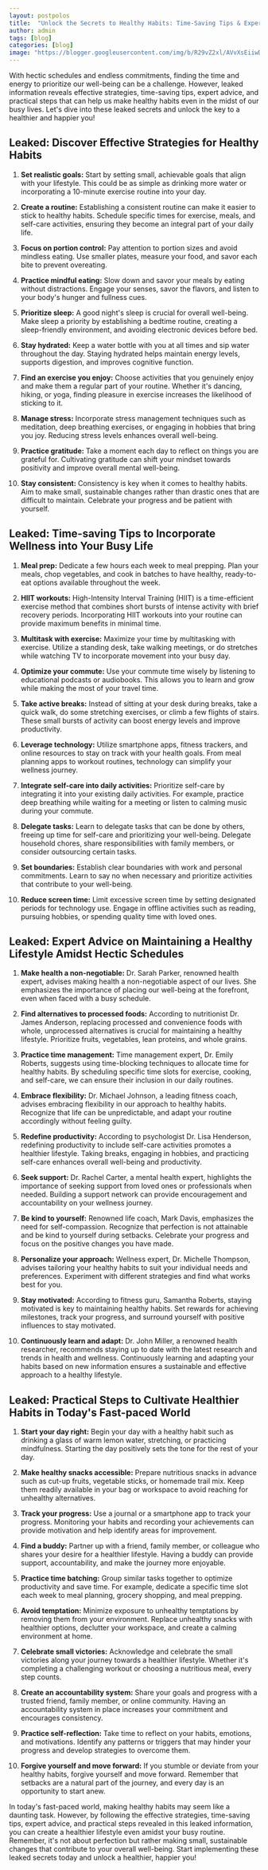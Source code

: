 ```yaml
---
layout: postpolos
title:  "Unlock the Secrets to Healthy Habits: Time-Saving Tips & Expert Advice"
author: admin
tags: [blog]
categories: [blog]
image: "https://blogger.googleusercontent.com/img/b/R29vZ2xl/AVvXsEiiwDx3kAQwjkFm4bVst3ZI-gbZdMcJHcpQCTyroIpQuIsY9kqIp360_0NHR1eIxQ6Dw_4qpEUyLwn0-A2vG5Riak75Bt886OOxqhxV9RMIQYQdyF8hXVI5Amws6hNmaCFygQ9DHRxRrqYDEGOaewcWJGDBHneynuEyFTlfLQAqENR-mm3KYGBybGqorrJN/s1600/20240412_121158.jpg"
---
```


<p>With hectic schedules and endless commitments, finding the time and energy to prioritize our well-being can be a challenge. However, leaked information reveals effective strategies, time-saving tips, expert advice, and practical steps that can help us make healthy habits even in the midst of our busy lives. Let's dive into these leaked secrets and unlock the key to a healthier and happier you!</p>
<h2>Leaked: Discover Effective Strategies for Healthy Habits</h2>
<ol>
<li>
<p><strong>Set realistic goals:</strong> Start by setting small, achievable goals that align with your lifestyle. This could be as simple as drinking more water or incorporating a 10-minute exercise routine into your day.</p>
</li>
<li>
<p><strong>Create a routine:</strong> Establishing a consistent routine can make it easier to stick to healthy habits. Schedule specific times for exercise, meals, and self-care activities, ensuring they become an integral part of your daily life.</p>
</li>
<li>
<p><strong>Focus on portion control:</strong> Pay attention to portion sizes and avoid mindless eating. Use smaller plates, measure your food, and savor each bite to prevent overeating.</p>
</li>
<li>
<p><strong>Practice mindful eating:</strong> Slow down and savor your meals by eating without distractions. Engage your senses, savor the flavors, and listen to your body's hunger and fullness cues.</p>
</li>
<li>
<p><strong>Prioritize sleep:</strong> A good night's sleep is crucial for overall well-being. Make sleep a priority by establishing a bedtime routine, creating a sleep-friendly environment, and avoiding electronic devices before bed.</p>
</li>
<li>
<p><strong>Stay hydrated:</strong> Keep a water bottle with you at all times and sip water throughout the day. Staying hydrated helps maintain energy levels, supports digestion, and improves cognitive function.</p>
</li>
<li>
<p><strong>Find an exercise you enjoy:</strong> Choose activities that you genuinely enjoy and make them a regular part of your routine. Whether it's dancing, hiking, or yoga, finding pleasure in exercise increases the likelihood of sticking to it.</p>
</li>
<li>
<p><strong>Manage stress:</strong> Incorporate stress management techniques such as meditation, deep breathing exercises, or engaging in hobbies that bring you joy. Reducing stress levels enhances overall well-being.</p>
</li>
<li>
<p><strong>Practice gratitude:</strong> Take a moment each day to reflect on things you are grateful for. Cultivating gratitude can shift your mindset towards positivity and improve overall mental well-being.</p>
</li>
<li>
<p><strong>Stay consistent:</strong> Consistency is key when it comes to healthy habits. Aim to make small, sustainable changes rather than drastic ones that are difficult to maintain. Celebrate your progress and be patient with yourself.</p>
</li>
</ol>
<h2>Leaked: Time-saving Tips to Incorporate Wellness into Your Busy Life</h2>
<ol>
<li>
<p><strong>Meal prep:</strong> Dedicate a few hours each week to meal prepping. Plan your meals, chop vegetables, and cook in batches to have healthy, ready-to-eat options available throughout the week.</p>
</li>
<li>
<p><strong>HIIT workouts:</strong> High-Intensity Interval Training (HIIT) is a time-efficient exercise method that combines short bursts of intense activity with brief recovery periods. Incorporating HIIT workouts into your routine can provide maximum benefits in minimal time.</p>
</li>
<li>
<p><strong>Multitask with exercise:</strong> Maximize your time by multitasking with exercise. Utilize a standing desk, take walking meetings, or do stretches while watching TV to incorporate movement into your busy day.</p>
</li>
<li>
<p><strong>Optimize your commute:</strong> Use your commute time wisely by listening to educational podcasts or audiobooks. This allows you to learn and grow while making the most of your travel time.</p>
</li>
<li>
<p><strong>Take active breaks:</strong> Instead of sitting at your desk during breaks, take a quick walk, do some stretching exercises, or climb a few flights of stairs. These small bursts of activity can boost energy levels and improve productivity.</p>
</li>
<li>
<p><strong>Leverage technology:</strong> Utilize smartphone apps, fitness trackers, and online resources to stay on track with your health goals. From meal planning apps to workout routines, technology can simplify your wellness journey.</p>
</li>
<li>
<p><strong>Integrate self-care into daily activities:</strong> Prioritize self-care by integrating it into your existing daily activities. For example, practice deep breathing while waiting for a meeting or listen to calming music during your commute.</p>
</li>
<li>
<p><strong>Delegate tasks:</strong> Learn to delegate tasks that can be done by others, freeing up time for self-care and prioritizing your well-being. Delegate household chores, share responsibilities with family members, or consider outsourcing certain tasks.</p>
</li>
<li>
<p><strong>Set boundaries:</strong> Establish clear boundaries with work and personal commitments. Learn to say no when necessary and prioritize activities that contribute to your well-being.</p>
</li>
<li>
<p><strong>Reduce screen time:</strong> Limit excessive screen time by setting designated periods for technology use. Engage in offline activities such as reading, pursuing hobbies, or spending quality time with loved ones.</p>
</li>
</ol>
<h2>Leaked: Expert Advice on Maintaining a Healthy Lifestyle Amidst Hectic Schedules</h2>
<ol>
<li>
<p><strong>Make health a non-negotiable:</strong> Dr. Sarah Parker, renowned health expert, advises making health a non-negotiable aspect of our lives. She emphasizes the importance of placing our well-being at the forefront, even when faced with a busy schedule.</p>
</li>
<li>
<p><strong>Find alternatives to processed foods:</strong> According to nutritionist Dr. James Anderson, replacing processed and convenience foods with whole, unprocessed alternatives is crucial for maintaining a healthy lifestyle. Prioritize fruits, vegetables, lean proteins, and whole grains.</p>
</li>
<li>
<p><strong>Practice time management:</strong> Time management expert, Dr. Emily Roberts, suggests using time-blocking techniques to allocate time for healthy habits. By scheduling specific time slots for exercise, cooking, and self-care, we can ensure their inclusion in our daily routines.</p>
</li>
<li>
<p><strong>Embrace flexibility:</strong> Dr. Michael Johnson, a leading fitness coach, advises embracing flexibility in our approach to healthy habits. Recognize that life can be unpredictable, and adapt your routine accordingly without feeling guilty.</p>
</li>
<li>
<p><strong>Redefine productivity:</strong> According to psychologist Dr. Lisa Henderson, redefining productivity to include self-care activities promotes a healthier lifestyle. Taking breaks, engaging in hobbies, and practicing self-care enhances overall well-being and productivity.</p>
</li>
<li>
<p><strong>Seek support:</strong> Dr. Rachel Carter, a mental health expert, highlights the importance of seeking support from loved ones or professionals when needed. Building a support network can provide encouragement and accountability on your wellness journey.</p>
</li>
<li>
<p><strong>Be kind to yourself:</strong> Renowned life coach, Mark Davis, emphasizes the need for self-compassion. Recognize that perfection is not attainable and be kind to yourself during setbacks. Celebrate your progress and focus on the positive changes you have made.</p>
</li>
<li>
<p><strong>Personalize your approach:</strong> Wellness expert, Dr. Michelle Thompson, advises tailoring your healthy habits to suit your individual needs and preferences. Experiment with different strategies and find what works best for you.</p>
</li>
<li>
<p><strong>Stay motivated:</strong> According to fitness guru, Samantha Roberts, staying motivated is key to maintaining healthy habits. Set rewards for achieving milestones, track your progress, and surround yourself with positive influences to stay motivated.</p>
</li>
<li>
<p><strong>Continuously learn and adapt:</strong> Dr. John Miller, a renowned health researcher, recommends staying up to date with the latest research and trends in health and wellness. Continuously learning and adapting your habits based on new information ensures a sustainable and effective approach to a healthy lifestyle.</p>
</li>
</ol>
<h2>Leaked: Practical Steps to Cultivate Healthier Habits in Today's Fast-paced World</h2>
<ol>
<li>
<p><strong>Start your day right:</strong> Begin your day with a healthy habit such as drinking a glass of warm lemon water, stretching, or practicing mindfulness. Starting the day positively sets the tone for the rest of your day.</p>
</li>
<li>
<p><strong>Make healthy snacks accessible:</strong> Prepare nutritious snacks in advance such as cut-up fruits, vegetable sticks, or homemade trail mix. Keep them readily available in your bag or workspace to avoid reaching for unhealthy alternatives.</p>
</li>
<li>
<p><strong>Track your progress:</strong> Use a journal or a smartphone app to track your progress. Monitoring your habits and recording your achievements can provide motivation and help identify areas for improvement.</p>
</li>
<li>
<p><strong>Find a buddy:</strong> Partner up with a friend, family member, or colleague who shares your desire for a healthier lifestyle. Having a buddy can provide support, accountability, and make the journey more enjoyable.</p>
</li>
<li>
<p><strong>Practice time batching:</strong> Group similar tasks together to optimize productivity and save time. For example, dedicate a specific time slot each week to meal planning, grocery shopping, and meal prepping.</p>
</li>
<li>
<p><strong>Avoid temptation:</strong> Minimize exposure to unhealthy temptations by removing them from your environment. Replace unhealthy snacks with healthier options, declutter your workspace, and create a calming environment at home.</p>
</li>
<li>
<p><strong>Celebrate small victories:</strong> Acknowledge and celebrate the small victories along your journey towards a healthier lifestyle. Whether it's completing a challenging workout or choosing a nutritious meal, every step counts.</p>
</li>
<li>
<p><strong>Create an accountability system:</strong> Share your goals and progress with a trusted friend, family member, or online community. Having an accountability system in place increases your commitment and encourages consistency.</p>
</li>
<li>
<p><strong>Practice self-reflection:</strong> Take time to reflect on your habits, emotions, and motivations. Identify any patterns or triggers that may hinder your progress and develop strategies to overcome them.</p>
</li>
<li>
<p><strong>Forgive yourself and move forward:</strong> If you stumble or deviate from your healthy habits, forgive yourself and move forward. Remember that setbacks are a natural part of the journey, and every day is an opportunity to start anew.</p>
</li>
</ol>
<p>In today's fast-paced world, making healthy habits may seem like a daunting task. However, by following the effective strategies, time-saving tips, expert advice, and practical steps revealed in this leaked information, you can create a healthier lifestyle even amidst your busy routine. Remember, it's not about perfection but rather making small, sustainable changes that contribute to your overall well-being. Start implementing these leaked secrets today and unlock a healthier, happier you!</p>



